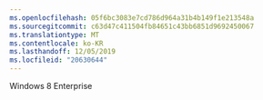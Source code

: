 ```yaml
---
ms.openlocfilehash: 05f6bc3083e7cd786d964a31b4b149f1e213548a
ms.sourcegitcommit: c63d47c411504fb84651c43bb6851d9692450067
ms.translationtype: MT
ms.contentlocale: ko-KR
ms.lasthandoff: 12/05/2019
ms.locfileid: "20630644"
---
```

<Token xmlns:xlink="http://www.w3.org/1999/xlink">Windows 8 Enterprise</Token>